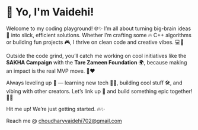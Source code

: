 # 👾 Yo, I'm Vaidehi! 

Welcome to my coding playground! 🌐✨ I’m all about turning big-brain ideas 🧠 into slick, efficient solutions. Whether I’m crafting some 🔥 C++ algorithms or building fun projects 🎮, I thrive on clean code and creative vibes. 💻🚀

Outside the code grind, you’ll catch me working on cool initiatives like the **SAKHA Campaign** with the **Tare Zameen Foundation** 🌍, because making an impact is the real MVP move. 💪❤️

Always leveling up 🎯 — learning new tech 🧑‍💻, building cool stuff 🛠️, and vibing with other creators. Let’s link up 🤝 and build something epic together! 🚀💡

Hit me up! We’re just getting started. 🔥✨

Reach me @  choudharyvaidehi702@gmail.com

